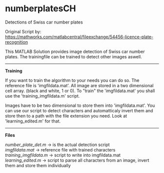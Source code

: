 # numberplatesCH
Detections of Swiss car number plates

Original Script by: https://mathworks.com/matlabcentral/fileexchange/54456-licence-plate-recognition

This MATLAB Solution provides image detection of Swiss car number plates. The trainingfile can be trained to detect other images aswell. 
<hr>
<b> Training </b>

If you want to train the algorithm to your needs you can do so. The reference file is 'imgfildata.mat'. All image are stored in a two dimensional cell array. (black and white, 1 or 0). To "train" the 'imgfildata.mat' you shall use the 'training_imgfildata.m' script.

Images have to be two dimensional to store them into 'imgfildata.mat'. You can use our script to detect characters and automatticaly invert them and store then to a path with the file extension you need. Look at 'learning_edited.m' for that.

<hr>
<b> Files </b>

<i> number_plate_det.m </i> -> is the actual detection script <br>
<i> imgfildata.mat </i> -> reference file with trained characters <br>
<i> training_imgfildata.m </i>-> script to write into imgfildata.mat <br>
<i> learning_edited.m </i> -> script to parse all characters from an image, invert them and store them individually 

